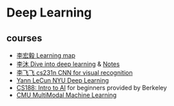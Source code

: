 # Deep Learning
## courses
- [李宏毅  Learning map](http://speech.ee.ntu.edu.tw/~tlkagk/courses_ML20.html)
- [李沐 Dive into deep learning](https://d2l.ai/) & [Notes](https://github.com/HIT-UG-Group/DeepLearning-MuLi-Notes)
- [李飞飞 cs231n CNN for visual recognition](https://cs231n.github.io/)
- [Yann LeCun NYU Deep Learning](https://atcold.github.io/pytorch-Deep-Learning/)
- [CS188: Intro to AI](https://inst.eecs.berkeley.edu/~cs188/sp22/) for beginners provided by Berkeley
- [CMU MultiModal Machine Learning](https://cmu-multicomp-lab.github.io/mmml-course/fall2020/)
